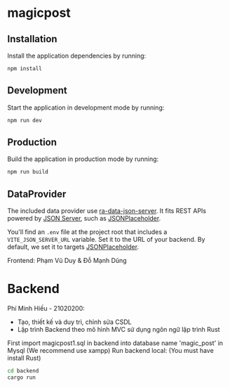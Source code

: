 # magicpost

## Installation

Install the application dependencies by running:

```sh
npm install
```

## Development

Start the application in development mode by running:

```sh
npm run dev
```

## Production

Build the application in production mode by running:

```sh
npm run build
```

## DataProvider

The included data provider use [ra-data-json-server](https://github.com/marmelab/react-admin/tree/master/packages/ra-data-json-server). It fits REST APIs powered by [JSON Server](https://github.com/typicode/json-server), such as [JSONPlaceholder](https://jsonplaceholder.typicode.com/).

You'll find an `.env` file at the project root that includes a `VITE_JSON_SERVER_URL` variable. Set it to the URL of your backend. By default, we set it to targets [JSONPlaceholder](https://jsonplaceholder.typicode.com/).

Frontend: Phạm Vũ Duy & Đỗ Mạnh Dũng

# Backend
Phí Minh Hiếu - 21020200:
- Tạo, thiết kế và duy trì, chỉnh sửa CSDL
- Lập trình Backend theo mô hình MVC sử dụng ngôn ngữ lập trình Rust

First import magicpost1.sql in backend into database name 'magic_post' in Mysql (We recommend use xampp)
Run backend local: (You must have install Rust)
```sh
cd backend
cargo run
```


